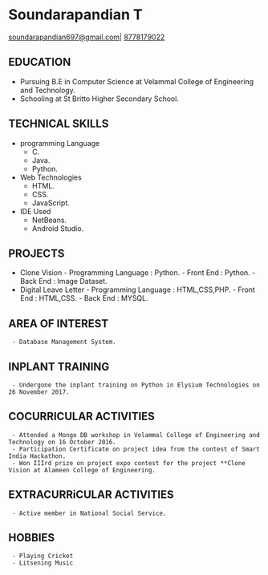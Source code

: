 # Soundarapandian T 
[soundarapandian697@gmail.com](mailto:soundarapandian697@gmail.com)|
[8778179022](tel:8778179022)

## EDUCATION
- Pursuing B.E in Computer Science  at Velammal College of Engineering and Technology.
- Schooling at St Britto Higher Secondary School. 

## TECHNICAL SKILLS
   - programming Language
       - C.
       - Java.
       - Python.
   - Web Technologies
       - HTML.
       - CSS.
       - JavaScript.
   -  IDE Used
       - NetBeans.
       - Android Studio.
       
## PROJECTS
   -  Clone Vision
     - Programming Language : Python.
     - Front End : Python.
     - Back  End : Image Dataset.
   -  Digital Leave Letter
     - Programming Language : HTML,CSS,PHP.
     - Front End : HTML,CSS.
     - Back  End : MYSQL.
     
## AREA OF INTEREST
     - Database Management System.
     
## INPLANT TRAINING
     - Undergone the inplant training on Python in Elysium Technologies on 26 November 2017.
        
## COCURRICULAR ACTIVITIES
     - Attended a Mongo DB workshop in Velammal College of Engineering and Technology on 16 October 2016.
     - Participation Certificate on project idea from the contest of Smart India Hackathon.
     - Won IIIrd prize on project expo contest for the project **Clone Vision at Alameen College of Engineering.
     
## EXTRACURRiCULAR ACTIVITIES
     - Active member in National Social Service.
## HOBBIES
     - Playing Cricket
     - Litsening Music
